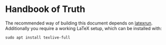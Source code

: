 # Handbook of Truth

The recommended way of building this document depends on [latexrun](https://github.com/aclements/latexrun).
Additionally you require a working LaTeX setup, which can be installed with:

    sudo apt install texlive-full
